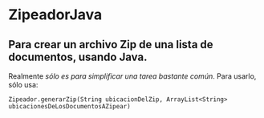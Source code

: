 # ZipeadorJava
## Para crear un archivo Zip de una lista de documentos, usando Java.
Realmente *sólo es para simplificar una tarea bastante común*.
Para usarlo, sólo usa: 
```
Zipeador.generarZip(String ubicacionDelZip, ArrayList<String> ubicacionesDeLosDocumentosAZipear)
```
